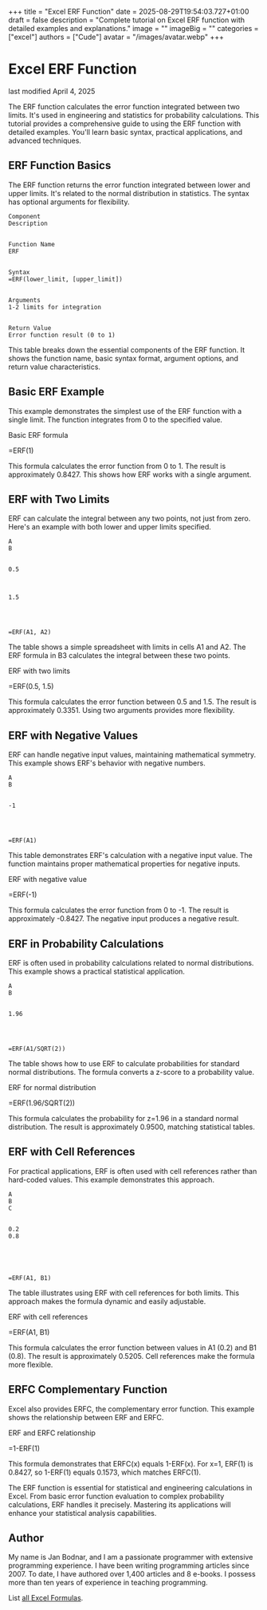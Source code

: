 +++
title = "Excel ERF Function"
date = 2025-08-29T19:54:03.727+01:00
draft = false
description = "Complete tutorial on Excel ERF function with detailed examples and explanations."
image = ""
imageBig = ""
categories = ["excel"]
authors = ["Cude"]
avatar = "/images/avatar.webp"
+++

# Excel ERF Function

last modified April 4, 2025

The ERF function calculates the error function integrated between 
two limits. It's used in engineering and statistics for probability 
calculations. This tutorial provides a comprehensive guide to using the 
ERF function with detailed examples. You'll learn basic syntax, 
practical applications, and advanced techniques.

## ERF Function Basics

The ERF function returns the error function integrated between 
lower and upper limits. It's related to the normal distribution in statistics.
The syntax has optional arguments for flexibility.

  
    Component
    Description
  
  
    Function Name
    ERF
  
  
    Syntax
    =ERF(lower_limit, [upper_limit])
  
  
    Arguments
    1-2 limits for integration
  
  
    Return Value
    Error function result (0 to 1)
  

This table breaks down the essential components of the ERF
function. It shows the function name, basic syntax format, argument options, 
and return value characteristics.

## Basic ERF Example

This example demonstrates the simplest use of the ERF function with a single 
limit. The function integrates from 0 to the specified value.

Basic ERF formula
  

=ERF(1)

This formula calculates the error function from 0 to 1. The result is 
approximately 0.8427. This shows how ERF works with a single argument.

## ERF with Two Limits

ERF can calculate the integral between any two points, not just from zero. 
Here's an example with both lower and upper limits specified.

  
    A
    B
  
  
    0.5
    
  
  
    1.5
    
  
  
    
    =ERF(A1, A2)
  

The table shows a simple spreadsheet with limits in cells A1 and A2. The ERF 
formula in B3 calculates the integral between these two points.

ERF with two limits
  

=ERF(0.5, 1.5)

This formula calculates the error function between 0.5 and 1.5. The result is 
approximately 0.3351. Using two arguments provides more flexibility.

## ERF with Negative Values

ERF can handle negative input values, maintaining mathematical symmetry. This 
example shows ERF's behavior with negative numbers.

  
    A
    B
  
  
    -1
    
  
  
    
    =ERF(A1)
  

This table demonstrates ERF's calculation with a negative input value. The 
function maintains proper mathematical properties for negative inputs.

ERF with negative value
  

=ERF(-1)

This formula calculates the error function from 0 to -1. The result is 
approximately -0.8427. The negative input produces a negative result.

## ERF in Probability Calculations

ERF is often used in probability calculations related to normal distributions. 
This example shows a practical statistical application.

  
    A
    B
  
  
    1.96
    
  
  
    
    =ERF(A1/SQRT(2))
  

The table shows how to use ERF to calculate probabilities for standard normal 
distributions. The formula converts a z-score to a probability value.

ERF for normal distribution
  

=ERF(1.96/SQRT(2))

This formula calculates the probability for z=1.96 in a standard normal 
distribution. The result is approximately 0.9500, matching statistical tables.

## ERF with Cell References

For practical applications, ERF is often used with cell references rather than 
hard-coded values. This example demonstrates this approach.

  
    A
    B
    C
  
  
    0.2
    0.8
    
  
  
    
    
    =ERF(A1, B1)
  

The table illustrates using ERF with cell references for both limits. This 
approach makes the formula dynamic and easily adjustable.

ERF with cell references
  

=ERF(A1, B1)

This formula calculates the error function between values in A1 (0.2) and B1 
(0.8). The result is approximately 0.5205. Cell references make the formula 
more flexible.

## ERFC Complementary Function

Excel also provides ERFC, the complementary error function. This example shows 
the relationship between ERF and ERFC.

ERF and ERFC relationship
  

=1-ERF(1)

This formula demonstrates that ERFC(x) equals 1-ERF(x). For x=1, ERF(1) is 
0.8427, so 1-ERF(1) equals 0.1573, which matches ERFC(1).

The ERF function is essential for statistical and engineering 
calculations in Excel. From basic error function evaluation to complex 
probability calculations, ERF handles it precisely. Mastering its 
applications will enhance your statistical analysis capabilities.

## Author

My name is Jan Bodnar, and I am a passionate programmer with extensive
programming experience. I have been writing programming articles since 2007.
To date, I have authored over 1,400 articles and 8 e-books. I possess more
than ten years of experience in teaching programming.

List [all Excel Formulas](/all/#excel).